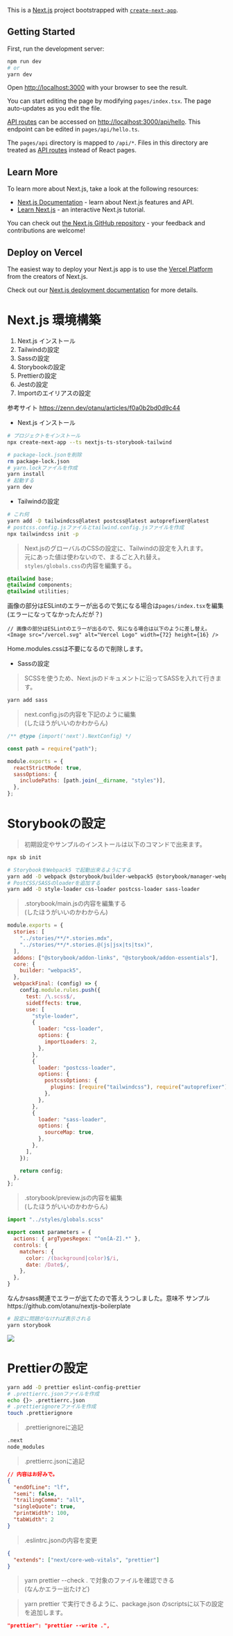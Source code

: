 This is a [Next.js](https://nextjs.org/) project bootstrapped with [`create-next-app`](https://github.com/vercel/next.js/tree/canary/packages/create-next-app).

## Getting Started

First, run the development server:

```bash
npm run dev
# or
yarn dev
```

Open [http://localhost:3000](http://localhost:3000) with your browser to see the result.

You can start editing the page by modifying `pages/index.tsx`. The page auto-updates as you edit the file.

[API routes](https://nextjs.org/docs/api-routes/introduction) can be accessed on [http://localhost:3000/api/hello](http://localhost:3000/api/hello). This endpoint can be edited in `pages/api/hello.ts`.

The `pages/api` directory is mapped to `/api/*`. Files in this directory are treated as [API routes](https://nextjs.org/docs/api-routes/introduction) instead of React pages.

## Learn More

To learn more about Next.js, take a look at the following resources:

- [Next.js Documentation](https://nextjs.org/docs) - learn about Next.js features and API.
- [Learn Next.js](https://nextjs.org/learn) - an interactive Next.js tutorial.

You can check out [the Next.js GitHub repository](https://github.com/vercel/next.js/) - your feedback and contributions are welcome!

## Deploy on Vercel

The easiest way to deploy your Next.js app is to use the [Vercel Platform](https://vercel.com/new?utm_medium=default-template&filter=next.js&utm_source=create-next-app&utm_campaign=create-next-app-readme) from the creators of Next.js.

Check out our [Next.js deployment documentation](https://nextjs.org/docs/deployment) for more details.

# Next.js 環境構築
1. Next.js インストール
2. Tailwindの設定
3. Sassの設定
4. Storybookの設定
5. Prettierの設定
6. Jestの設定
7. Importのエイリアスの設定

参考サイト
https://zenn.dev/otanu/articles/f0a0b2bd0d9c44

- Next.js インストール
```bash
# プロジェクトをインストール
npx create-next-app --ts nextjs-ts-storybook-tailwind

# package-lock.jsonを削除
rm package-lock.json
# yarn.lockファイルを作成
yarn install
# 起動する
yarn dev
```

- Tailwindの設定
```bash
# これ何
yarn add -D tailwindcss@latest postcss@latest autoprefixer@latest
# postcss.config.jsファイルとtailwind.config.jsファイルを作成
npx tailwindcss init -p
```

> Next.jsのグローバルのCSSの設定に、Tailwindの設定を入れます。  
> 元にあった値は使わないので、まるごと入れ替え。  
> `styles/globals.css`の内容を編集する。  
```css
@tailwind base;
@tailwind components;
@tailwind utilities;
```
画像の部分はESLintのエラーが出るので気になる場合は`pages/index.tsx`を編集
(エラーになってなかったんだが？)

```tsx
// 画像の部分はESLintのエラーが出るので、気になる場合は以下のように差し替え。
<Image src="/vercel.svg" alt="Vercel Logo" width={72} height={16} />
```

Home.modules.cssは不要になるので削除します。

- Sassの設定
> SCSSを使うため、Next.jsのドキュメントに沿ってSASSを入れて行きます。   
```bash
yarn add sass
```

> next.config.jsの内容を下記のように編集  
(したほうがいいのかわからん)
```js
/** @type {import('next').NextConfig} */

const path = require("path");

module.exports = {
  reactStrictMode: true,
  sassOptions: {
    includePaths: [path.join(__dirname, "styles")],
  },
};
```

# Storybookの設定
> 初期設定やサンプルのインストールは以下のコマンドで出来ます。  
```bash
npx sb init
```

```bash
# StorybookをWebpack5 で起動出来るようにする
yarn add -D webpack @storybook/builder-webpack5 @storybook/manager-webpack5
# PostCSS/SASSのloaderを追加する
yarn add -D style-loader css-loader postcss-loader sass-loader
```

> .storybook/main.jsの内容を編集する  
(したほうがいいのかわからん)
```js
module.exports = {
  stories: [
    "../stories/**/*.stories.mdx",
    "../stories/**/*.stories.@(js|jsx|ts|tsx)",
  ],
  addons: ["@storybook/addon-links", "@storybook/addon-essentials"],
  core: {
    builder: "webpack5",
  },
  webpackFinal: (config) => {
    config.module.rules.push({
      test: /\.scss$/,
      sideEffects: true,
      use: [
        "style-loader",
        {
          loader: "css-loader",
          options: {
            importLoaders: 2,
          },
        },
        {
          loader: "postcss-loader",
          options: {
            postcssOptions: {
              plugins: [require("tailwindcss"), require("autoprefixer")],
            },
          },
        },
        {
          loader: "sass-loader",
          options: {
            sourceMap: true,
          },
        },
      ],
    });

    return config;
  },
};
```
> .storybook/preview.jsの内容を編集  
(したほうがいいのかわからん)
```js
import "../styles/globals.scss"

export const parameters = {
  actions: { argTypesRegex: "^on[A-Z].*" },
  controls: {
    matchers: {
      color: /(background|color)$/i,
      date: /Date$/,
    },
  },
}
```

なんかsass関連でエラーが出てたので答えうつしました。意味不
サンプルhttps://github.com/otanu/nextjs-boilerplate
```bash
# 設定に問題がなければ表示される
yarn storybook
```
<img src="comp.png">

# Prettierの設定
```bash
yarn add -D prettier eslint-config-prettier
# .prettierrc.jsonファイルを作成
echo {}> .prettierrc.json
# .prettierignoreファイルを作成
touch .prettierignore
```

> .prettierignoreに追記  
```txt
.next
node_modules
```

> .prettierrc.jsonに追記  
```json
// 内容はお好みで。
{
  "endOfLine": "lf",
  "semi": false,
  "trailingComma": "all",
  "singleQuote": true,
  "printWidth": 100,
  "tabWidth": 2
}
```

> .eslintrc.jsonの内容を変更  
```json
{
  "extends": ["next/core-web-vitals", "prettier"]
}
```

> yarn prettier --check . で対象のファイルを確認できる  
(なんかエラー出たけど)

> yarn prettier で実行できるように、package.json のscriptsに以下の設定を追加します。  
```json
"prettier": "prettier --write .",
```

